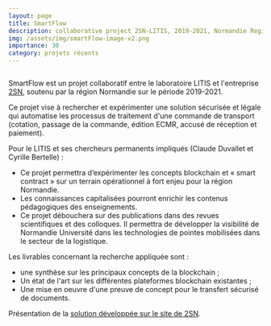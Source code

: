 ```yaml
---
layout: page
title: SmartFlow
description: collaborative project 2SN-LITIS, 2019-2021, Normandie Region 
img: /assets/img/smartFlow-image-v2.png
importance: 30
category: projets récents
---
```

<div class="row">
    <div class="col-sm mt-3 mt-md-0">
        <img class="img-fluid rounded z-depth-1" src="{{ '/assets/img/smartFlow-image-v2.png' | relative_url }}" alt="" title=""
        />
    </div>
</div>


SmartFlow est un projet collaboratif entre le laboratoire LITIS et l'entreprise [2SN](https://2sn.fr/), soutenu par la région Normandie sur le période 2019-2021.

Ce projet vise à rechercher et expérimenter une solution sécurisée et légale qui automatise les processus de traitement d'une commande de transport (cotation, passage de la commande, édition ECMR, accusé de réception et paiement).

Pour le LITIS et ses chercheurs permanents impliqués (Claude Duvallet et Cyrille Bertelle) :
* Ce projet permettra d’expérimenter les concepts blockchain et « smart contract » sur un terrain opérationnel à fort enjeu pour la région Normandie.
* Les connaissances capitalisées pourront enrichir les contenus pédagogiques des enseignements.
* Ce projet débouchera sur des publications dans des revues scientifiques et des colloques. Il permettra de développer la visibilité de Normandie Université dans les technologies de pointes mobilisées dans le secteur de la logistique.

Les livrables concernant la recherche appliquée sont :
* une synthèse sur les principaux concepts de la blockchain ;
* Un état de l'art sur les différentes plateformes blockchain existantes ;
* Une mise en oeuvre d'une preuve de concept pour le transfert sécurisé de documents.

Présentation de la [solution développée sur le site de 2SN](https://2sn.fr/factures-et-documents-dematerialises/).
